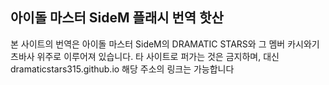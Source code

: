 ## 아이돌 마스터 SideM 플래시 번역 핫산 

본 사이트의 번역은 아이돌 마스터 SideM의 DRAMATIC STARS와 그 멤버 카시와기 츠바사 위주로 이루어져 있습니다.
타 사이트로 퍼가는 것은 금지하며, 대신 dramaticstars315.github.io 해당 주소의 링크는 가능합니다

